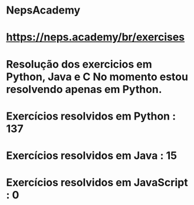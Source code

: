 # NepsAcademy
# https://neps.academy/br/exercises 
# Resolução dos exercicios em Python, Java e C No momento estou resolvendo apenas em Python.
# Exercícios resolvidos em Python : 137
# Exercícios resolvidos em Java : 15
# Exercícios resolvidos em JavaScript : 0
